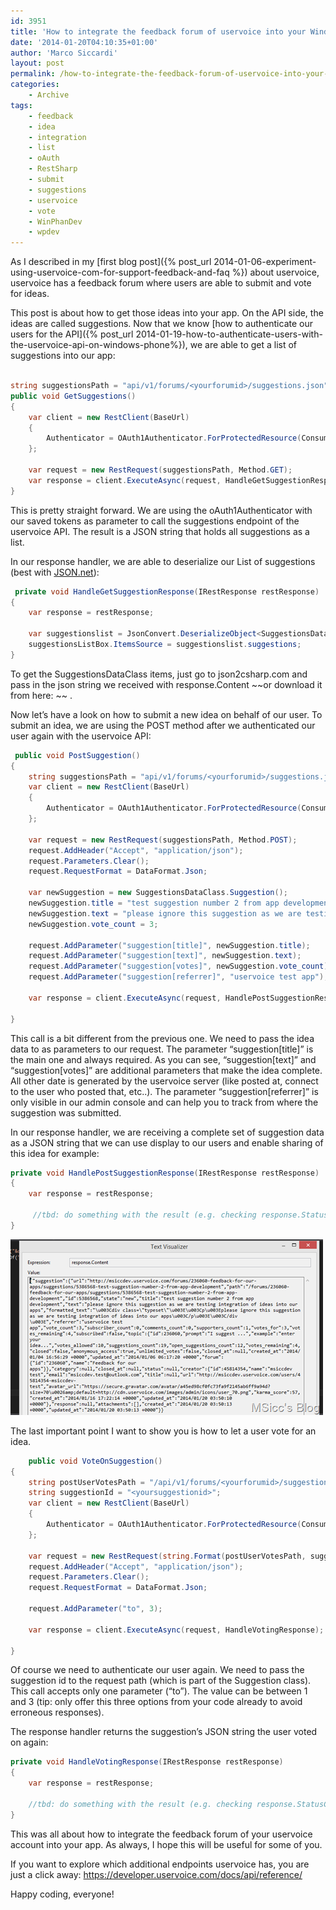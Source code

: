 ```yaml
---
id: 3951
title: 'How to integrate the feedback forum of uservoice into your Windows Phone app'
date: '2014-01-20T04:10:35+01:00'
author: 'Marco Siccardi'
layout: post
permalink: /how-to-integrate-the-feedback-forum-of-uservoice-into-your-windows-phone-app/
categories:
    - Archive
tags:
    - feedback
    - idea
    - integration
    - list
    - oAuth
    - RestSharp
    - submit
    - suggestions
    - uservoice
    - vote
    - WinPhanDev
    - wpdev
---
```


As I described in my [first blog post]({% post_url 2014-01-06-experiment-using-uservoice-com-for-support-feedback-and-faq %}) about uservoice, uservoice has a feedback forum where users are able to submit and vote for ideas.

This post is about how to get those ideas into your app. On the API side, the ideas are called suggestions. Now that we know [how to authenticate our users for the API]({% post_url 2014-01-19-how-to-authenticate-users-with-the-uservoice-api-on-windows-phone%}), we are able to get a list of suggestions into our app:

``` csharp

string suggestionsPath = "api/v1/forums/<yourforumid>/suggestions.json";
public void GetSuggestions()
{
    var client = new RestClient(BaseUrl)
    {
        Authenticator = OAuth1Authenticator.ForProtectedResource(ConsumerKey, ConsumerSecret, AccessToken, AccessTokenSecret)
    };

    var request = new RestRequest(suggestionsPath, Method.GET);
    var response = client.ExecuteAsync(request, HandleGetSuggestionResponse);
}
```
 
This is pretty straight forward. We are using the oAuth1Authenticator with our saved tokens as parameter to call the suggestions endpoint of the uservoice API. The result is a JSON string that holds all suggestions as a list.

In our response handler, we are able to deserialize our List of suggestions (best with [JSON.net](https://james.newtonking.com/json)):

``` csharp
 private void HandleGetSuggestionResponse(IRestResponse restResponse)
{
    var response = restResponse;

    var suggestionslist = JsonConvert.DeserializeObject<SuggestionsDataClass.SuggestionsData>(response.Content);
    suggestionsListBox.ItemsSource = suggestionslist.suggestions;
}
```
 
To get the SuggestionsDataClass items, just go to json2csharp.com and pass in the json string we received with response.Content ~~or download it from here: ~~ .

Now let’s have a look on how to submit a new idea on behalf of our user. To submit an idea, we are using the POST method after we authenticated our user again with the uservoice API:

``` csharp
 public void PostSuggestion()
{
    string suggestionsPath = "api/v1/forums/<yourforumid>/suggestions.json";
    var client = new RestClient(BaseUrl)
    {
        Authenticator = OAuth1Authenticator.ForProtectedResource(ConsumerKey, ConsumerSecret, AccessToken, AccessTokenSecret)
    };

    var request = new RestRequest(suggestionsPath, Method.POST);
    request.AddHeader("Accept", "application/json");
    request.Parameters.Clear();
    request.RequestFormat = DataFormat.Json;

    var newSuggestion = new SuggestionsDataClass.Suggestion();
    newSuggestion.title = "test suggestion number 2 from app development";
    newSuggestion.text = "please ignore this suggestion as we are testing integration of ideas into our apps";
    newSuggestion.vote_count = 3;

    request.AddParameter("suggestion[title]", newSuggestion.title);
    request.AddParameter("suggestion[text]", newSuggestion.text);
    request.AddParameter("suggestion[votes]", newSuggestion.vote_count);
    request.AddParameter("suggestion[referrer]", "uservoice test app");            

    var response = client.ExecuteAsync(request, HandlePostSuggestionResponse);

}
```
 
This call is a bit different from the previous one. We need to pass the idea data to as parameters to our request. The parameter “suggestion\[title\]” is the main one and always required. As you can see, “suggestion\[text\]” and “suggestion\[votes\]” are additional parameters that make the idea complete. All other date is generated by the uservoice server (like posted at, connect to the user who posted that, etc..). The parameter “suggestion\[referrer\]” is only visible in our admin console and can help you to track from where the suggestion was submitted.

In our response handler, we are receiving a complete set of suggestion data as a JSON string that we can use display to our users and enable sharing of this idea for example:

``` csharp
private void HandlePostSuggestionResponse(IRestResponse restResponse)
{
    var response = restResponse;

     //tbd: do something with the result (e.g. checking response.StatusCode)
}
```
 
![Screenshot (305)](/assets/img/2014/01/Screenshot-305.png "Screenshot (305)")

The last important point I want to show you is how to let a user vote for an idea.

``` csharp
    public void VoteOnSuggestion()
{
    string postUserVotesPath = "/api/v1/forums/<yourforumid>/suggestions/{0}/votes.json";
    string suggestionId = "<yoursuggestionid>";
    var client = new RestClient(BaseUrl)
    {
        Authenticator = OAuth1Authenticator.ForProtectedResource(ConsumerKey, ConsumerSecret, AccessToken, AccessTokenSecret)
    };

    var request = new RestRequest(string.Format(postUserVotesPath, suggestionId), Method.POST);
    request.AddHeader("Accept", "application/json");
    request.Parameters.Clear();
    request.RequestFormat = DataFormat.Json;

    request.AddParameter("to", 3);

    var response = client.ExecuteAsync(request, HandleVotingResponse);

}
```
 
Of course we need to authenticate our user again. We need to pass the suggestion id to the request path (which is part of the Suggestion class). This call accepts only one parameter (“to”). The value can be between 1 and 3 (tip: only offer this three options from your code already to avoid erroneous responses).

The response handler returns the suggestion’s JSON string the user voted on again:

``` csharp
private void HandleVotingResponse(IRestResponse restResponse)
{
    var response = restResponse;

    //tbd: do something with the result (e.g. checking response.StatusCode)
}
```
 
This was all about how to integrate the feedback forum of your uservoice account into your app. As always, I hope this will be useful for some of you.

If you want to explore which additional endpoints uservoice has, you are just a click away: <https://developer.uservoice.com/docs/api/reference/>

Happy coding, everyone!